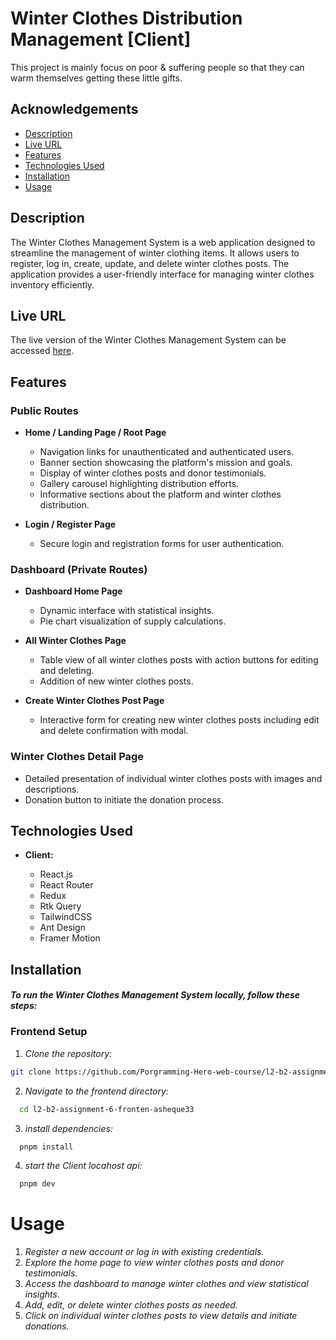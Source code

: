 # Winter Clothes Distribution Management [Client]

This project is mainly focus on poor & suffering people so that they can warm themselves getting these little gifts.

## Acknowledgements

- [Description](#Description)
- [Live URL](#live-url)
- [Features](#features)
- [Technologies Used](#technologies-used)
- [Installation](#installation)
- [Usage](#usage)

## Description

The Winter Clothes Management System is a web application designed to streamline the management of winter clothing items. It allows users to register, log in, create, update, and delete winter clothes posts. The application provides a user-friendly interface for managing winter clothes inventory efficiently.

## Live URL

The live version of the Winter Clothes Management System can be accessed [here](https://6604821d5c350c5750455100--benevolent-moonbeam-50e845.netlify.app/).

## Features

### Public Routes

- **Home / Landing Page / Root Page**

  - Navigation links for unauthenticated and authenticated users.
  - Banner section showcasing the platform's mission and goals.
  - Display of winter clothes posts and donor testimonials.
  - Gallery carousel highlighting distribution efforts.
  - Informative sections about the platform and winter clothes distribution.

- **Login / Register Page**
  - Secure login and registration forms for user authentication.

### Dashboard (Private Routes)

- **Dashboard Home Page**

  - Dynamic interface with statistical insights.
  - Pie chart visualization of supply calculations.

- **All Winter Clothes Page**

  - Table view of all winter clothes posts with action buttons for editing and deleting.
  - Addition of new winter clothes posts.

- **Create Winter Clothes Post Page**
  - Interactive form for creating new winter clothes posts including edit and delete confirmation with modal.

### Winter Clothes Detail Page

- Detailed presentation of individual winter clothes posts with images and descriptions.
- Donation button to initiate the donation process.

## Technologies Used

- **Client:**

  - React.js
  - React Router
  - Redux
  - Rtk Query
  - TailwindCSS
  - Ant Design
  - Framer Motion

## Installation

#### _To run the Winter Clothes Management System locally, follow these steps:_

### Frontend Setup

1. _Clone the repository:_

```bash
git clone https://github.com/Porgramming-Hero-web-course/l2-b2-assignment-6-fronten-asheque33.git
```

2. _Navigate to the frontend directory:_

```bash
  cd l2-b2-assignment-6-fronten-asheque33
```

3. _install dependencies:_

```bash
  pnpm install
```

4. _start the Client locahost api:_

```bash
  pnpm dev
```

# Usage

1. _Register a new account or log in with existing credentials._
2. _Explore the home page to view winter clothes posts and donor testimonials._
3. _Access the dashboard to manage winter clothes and view statistical insights._
4. _Add, edit, or delete winter clothes posts as needed._
5. _Click on individual winter clothes posts to view details and initiate donations._
